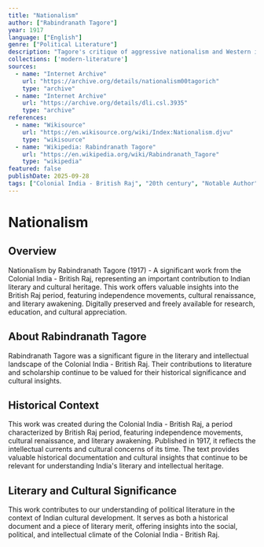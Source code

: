 ```yaml
---
title: "Nationalism"
author: ["Rabindranath Tagore"]
year: 1917
language: ["English"]
genre: ["Political Literature"]
description: "Tagore's critique of aggressive nationalism and Western imperialism based on lectures delivered in Japan and America. Argues for spiritual internationalism over narrow nationalist movements, warning against uncritical adoption of Western nation-state models."
collections: ['modern-literature']
sources:
  - name: "Internet Archive"
    url: "https://archive.org/details/nationalism00tagorich"
    type: "archive"
  - name: "Internet Archive"
    url: "https://archive.org/details/dli.csl.3935"
    type: "archive"
references:
  - name: "Wikisource"
    url: "https://en.wikisource.org/wiki/Index:Nationalism.djvu"
    type: "wikisource"
  - name: "Wikipedia: Rabindranath Tagore"
    url: "https://en.wikipedia.org/wiki/Rabindranath_Tagore"
    type: "wikipedia"
featured: false
publishDate: 2025-09-28
tags: ["Colonial India - British Raj", "20th century", "Notable Author", "British Raj", "independence movement", "cultural renaissance", "nationalism", "literary revival", "Indian literature", "digital heritage", "public domain", "classical texts", "Politics", "Nationalism"]
---
```


# Nationalism

## Overview

Nationalism by Rabindranath Tagore (1917) - A significant work from the Colonial India - British Raj, representing an important contribution to Indian literary and cultural heritage. This work offers valuable insights into the British Raj period, featuring independence movements, cultural renaissance, and literary awakening. Digitally preserved and freely available for research, education, and cultural appreciation.

## About Rabindranath Tagore

Rabindranath Tagore was a significant figure in the literary and intellectual landscape of the Colonial India - British Raj. Their contributions to literature and scholarship continue to be valued for their historical significance and cultural insights.

## Historical Context

This work was created during the Colonial India - British Raj, a period characterized by British Raj period, featuring independence movements, cultural renaissance, and literary awakening. Published in 1917, it reflects the intellectual currents and cultural concerns of its time. The text provides valuable historical documentation and cultural insights that continue to be relevant for understanding India's literary and intellectual heritage.

## Literary and Cultural Significance

This work contributes to our understanding of political literature in the context of Indian cultural development. It serves as both a historical document and a piece of literary merit, offering insights into the social, political, and intellectual climate of the Colonial India - British Raj.

